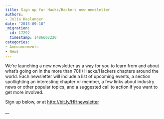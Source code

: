 ```yaml
---
title: Sign up for Hacks/Hackers new newsletter
authors:
- Julia Haslanger
date: "2015-09-18"
_migration:
  id: 17292
  timestamp: 1486602220
categories:
- Announcements
- News
---
```


We&#8217;re launching a new newsletter as a way for you to learn from and about what&#8217;s going on in the more than 70(!) Hacks/Hackers chapters around the world. Each newsletter will include a list of upcoming events, a section spotlighting an interesting chapter or member, a few links about industry news or other popular topics, and a suggested call to action if you want to get more involved.

Sign up below, or at <http://bit.ly/HHnewsletter>

<!-- Begin MailChimp Signup Form -->

 __